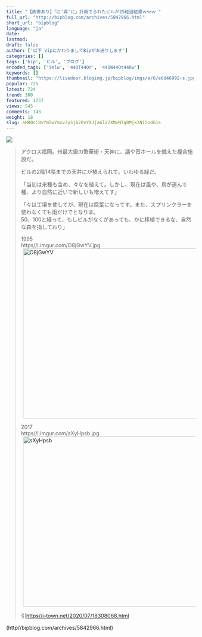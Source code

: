 ```yaml
---
title: "【画像あり】「に'森'に」計画でられたビルが25経過結果ｗｗｗ "
full_url: "http://bipblog.com/archives/5842966.html"
short_url: "bipblog"
language: "ja"
date: 
lastmod: 
draft: false
author: ['以下 VipにかわりましてBipがお送りします']
categories: []
tags: ['bip', 'ビル', 'ブログ']
encoded_tags: ['Ymlw', '44OT44Or', '44OW44Ot44Kw']
keywords: []
thumbnail: "https://livedoor.blogimg.jp/bipblog/imgs/e/6/e6d46992-s.jpg"
popular: 725
latest: 724
trend: 380
featured: 1757
views: 545
comments: 143
weight: 18
slug: aHR0cC8vYmlwYmxvZy5jb20vYXJjaGl2ZXMvNTg0Mjk2Ni5odG1s
---
```


![](https://livedoor.blogimg.jp/bipblog/imgs/e/6/e6d46992-s.jpg)

<blockquote><p class='ent_body_p ent_kyocho '> アクロス福岡。州最大級の繁華街・天神に、議や音ホールを備えた複合施設だ。</p> <p class='ent_body_p ent_kyocho'>ビルの2階14階までの天井にが植えられて。いわゆる緑だ。</p> <p class='ent_body_p ent_kyocho'>「当初は来種も含め、々なを植えて。しかし、現在は風や、鳥が運んで種、より自然に近いで新しいも増えてす」</p> <p class='ent_body_p ent_kyocho'>「々は工壌を使してが、現在は腐葉になってす。また、スプリンクラーを使わなくても雨だけでとなりま。<br> 50、100と経って、もしビルがなくがあっても、かに移植できるな、自然な森を指しており」</p> <p class='ent_body_p ent_kyocho'>1995<br> https//i.imgur.com/O8jGwYV.jpg<br><a href='https//livedoor.blogimg.jp/bipblog/imgs/e/6/e6d46992.jpg' title='O8jGwYV' target='_blank'><img src='https//livedoor.blogimg.jp/bipblog/imgs/e/6/e6d46992-s.jpg' width='650' height='456' border='0' alt='O8jGwYV' hspace='5' class='pict'></a></p> <p class='ent_body_p ent_kyocho'>2017<br> https//i.imgur.com/sXyHpsb.jpg<br><a href='https//livedoor.blogimg.jp/bipblog/imgs/a/5/a5b5d696.jpg' title='sXyHpsb' target='_blank'><img src='https//livedoor.blogimg.jp/bipblog/imgs/a/5/a5b5d696-s.jpg' width='650' height='456' border='0' alt='sXyHpsb' hspace='5' class='pict'></a><br></p> <p class='ent_body_p ent_kyocho'>引<a href='https//j-town.net/2020/07/18308068.html' target='_blank'>https//j-town.net/2020/07/18308068.html</a></p></blockquote>

(http//bipblog.com/archives/5842966.html)
